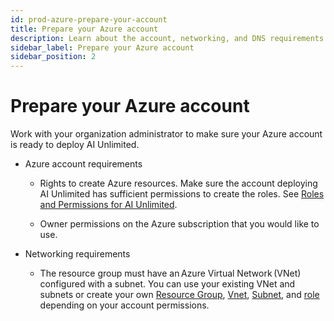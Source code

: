 ```yaml
---
id: prod-azure-prepare-your-account
title: Prepare your Azure account
description: Learn about the account, networking, and DNS requirements before deploying AI Unlimited on Azure. 
sidebar_label: Prepare your Azure account 
sidebar_position: 2
---
```


# Prepare your Azure account

Work with your organization administrator to make sure your Azure account is ready to deploy AI Unlimited.

-  Azure account requirements 

    - Rights to create Azure resources. Make sure the account deploying AI Unlimited has sufficient permissions to create the roles. See [Roles and Permissions for AI Unlimited](/docs/install-ai-unlimited/demo/Azure/azure-create-custom-role.md).

    - Owner permissions on the Azure subscription that you would like to use. 

- Networking requirements 

    - The resource group must have an Azure Virtual Network (VNet) configured with a subnet. You can use your existing VNet and subnets or create your own [Resource Group](https://learn.microsoft.com/en-us/azure/azure-resource-manager/management/manage-resource-groups-portal), [Vnet](https://learn.microsoft.com/en-us/azure/virtual-network/quick-create-portal), [Subnet](https://learn.microsoft.com/en-us/azure/virtual-network/virtual-network-manage-subnet?tabs=azure-portal), and [role](https://learn.microsoft.com/en-us/azure/role-based-access-control/custom-roles) depending on your account permissions.  



